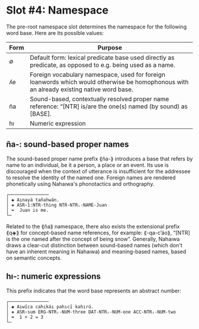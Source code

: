 # Slot #4: Namespace

The pre-root namespace slot determines the namespace for the following word base. Here are its possible values:

| Form | Purpose |
|------|---------|
| ∅    | Default form: lexical predicate base used directly as predicate, as opposed to e.g. being used as a name. |
| ʎe   | Foreign vocabulary namespace, used for foreign loanwords which would otherwise be homophonous with an already existing native word base. |
| ña   | Sound-based, contextually resolved proper name reference: “[NTR] is/are the one(s) named (by sound) as [BASE]. |
| hı   | Numeric expression |

## ña-: sound-based proper names

The sound-based proper name prefix ⟪ña-⟫ introduces a base that refers by name to an individual, be it a person, a place or an event. Its use is discouraged when the context of utterance is insufficient for the addressee to resolve the identity of the named one. Foreign names are rendered phonetically using Nahaıwa's phonotactics and orthography.

```
┌───────────────
│ ◆ Aınayá tañahwán.
│ ❖ ASR꞊1:NTR-thing NTR-NTRᵢ-NAME-Juan
│ ➥  Juan is me.
└─
```

Related to the ⟪ña⟫ namespace, there also exists the extensional prefix ⟪q◈⟫ for concept-based name references, for example: ⟪-qa-cʼáo⟫, “[NTR] is the one named after the concept of being snow”. Generally, Nahaıwa draws a clear-cut distinction between sound-based names (which don't have an inherent meaning in Nahaıwa) and meaning-based names, based on semantic concepts.

## hı-: numeric expressions

This prefix indicates that the word base represents an abstract number:

```
┌───────────────
│ ◆ Aıwı̋ca cahıkáı pahıcı̋ kahırú.
│ ❖ ASR꞊sum ERG-NTRᵢ-NUM-three DAT-NTRᵢ-NUM-one ACC-NTRᵢ-NUM-two
│ ➥  1 + 2 = 3
└─
```

